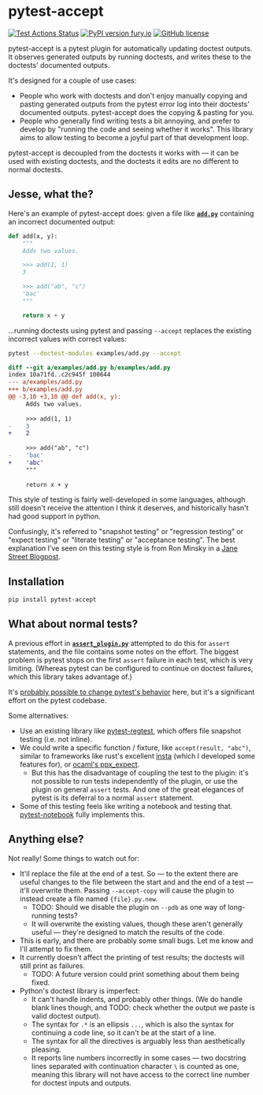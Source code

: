 # pytest-accept

[![Test Actions Status](https://github.com/max-sixty/pytest-accept/workflows/Test/badge.svg?branch=main)](https://github.com/max-sixty/pytest-accept/actions?query=workflow:test)
[![PyPI version fury.io](https://badge.fury.io/py/pytest-accept.svg)](https://pypi.python.org/pypi/pytest-accept/)
[![GitHub license](https://img.shields.io/github/license/max-sixty/pytest-accept.svg)](https://github.com/max-sixty/pytest-accept/blob/main/LICENSE)

pytest-accept is a pytest plugin for automatically updating doctest outputs. It
observes generated outputs by running doctests, and writes these to the
doctests' documented outputs.

It's designed for a couple of use cases:

- People who work with doctests and don't enjoy manually copying and pasting
  generated outputs from the pytest error log into their doctests' documented
  outputs. pytest-accept does the copying & pasting for you.
- People who generally find writing tests a bit annoying, and prefer to develop
  by "running the code and seeing whether it works". This library aims to allow
  testing to become a joyful part of that development loop.

pytest-accept is decoupled from the doctests it works with — it can be used with
existing doctests, and the doctests it edits are no different to normal
doctests.

## Jesse, what the?

Here's an example of pytest-accept does: given a file like
[**`add.py`**](examples/add.py) containing an incorrect documented output:

```python
def add(x, y):
    """
    Adds two values.

    >>> add(1, 1)
    3

    >>> add("ab", "c")
    'bac'
    """

    return x + y
```

...running doctests using pytest and passing `--accept` replaces the existing
incorrect values with correct values:

```sh
pytest --doctest-modules examples/add.py --accept
```

```diff
diff --git a/examples/add.py b/examples/add.py
index 10a71fd..c2c945f 100644
--- a/examples/add.py
+++ b/examples/add.py
@@ -3,10 +3,10 @@ def add(x, y):
     Adds two values.
 
     >>> add(1, 1)
-    3
+    2
 
     >>> add("ab", "c")
-    'bac'
+    'abc'
     """
 
     return x + y

```

This style of testing is fairly well-developed in some languages, although still
doesn't receive the attention I think it deserves, and historically hasn't had
good support in python.

Confusingly, it's referred to "snapshot testing" or "regression testing" or
"expect testing" or "literate testing" or "acceptance testing". The best
explanation I've seen on this testing style is from Ron Minsky in a [Jane Street
Blogpost](https://blog.janestreet.com/testing-with-expectations/).

## Installation

```sh
pip install pytest-accept
```

## What about normal tests?

A previous effort in [**`assert_plugin.py`**](pytest_accept/assert_plugin.py)
attempted to do this for `assert` statements, and the file contains some notes
on the effort. The biggest problem is pytest stops on the first `assert` failure
in each test, which is very limiting. (Whereas pytest can be configured to
continue on doctest failures, which this library takes advantage of.)

It's [probably possible to change pytest's
behavior](https://mail.python.org/pipermail/pytest-dev/2020-March/004918.html)
here, but it's a significant effort on the pytest codebase.

Some alternatives:

- Use an existing library like
  [pytest-regtest](https://gitlab.com/uweschmitt/pytest-regtest), which offers
  file snapshot testing (i.e. not inline).
- We could write a specific function / fixture, like `accept(result, "abc")`,
  similar to frameworks like rust's excellent
  [insta](https://github.com/mitsuhiko/insta) (which I developed some features
  for), or [ocaml's ppx_expect](https://github.com/janestreet/ppx_expect).
  - But this has the disadvantage of coupling the test to the plugin: it's not
    possible to run tests independently of the plugin, or use the plugin on
    general `assert` tests. And one of the great elegances of pytest is its
    deferral to a normal `assert` statement.
- Some of this testing feels like writing a notebook and testing that.
  [pytest-notebook](https://github.com/chrisjsewell/pytest-notebook) fully
  implements this.

## Anything else?

Not really! Some things to watch out for:

- It'll replace the file at the end of a test. So — to the extent there are
  useful changes to the file between the start and and the end of a test — it'll
  overwrite them. Passing `--accept-copy` will cause the plugin to instead
  create a file named `{file}.py.new`.
  - TODO: Should we disable the plugin on `--pdb` as one way of long-running
    tests?
  - It will overwrite the existing values, though these aren't generally useful
    — they're designed to match the results of the code.
- This is early, and there are probably some small bugs. Let me know and I'll
  attempt to fix them.
- It currently doesn't affect the printing of test results; the doctests will
  still print as failures.
  - TODO: A future version could print something about them being fixed.
- Python's doctest library is imperfect:
  - It can't handle indents, and probably other things. (We do handle blank
    lines though, and TODO: check whether the output we paste is valid doctest
    output).
  - The syntax for `.*` is an ellipsis `...`, which is also the syntax for
    continuing a code line, so it can't be at the start of a line.
  - The syntax for all the directives is arguably less than aesthetically
    pleasing.
  - It reports line numbers incorrectly in some cases — two docstring lines
    separated with continuation character `\` is counted as one, meaning this
    library will not have access to the correct line number for doctest inputs
    and outputs.
